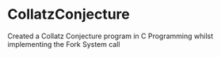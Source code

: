# CollatzConjecture

Created a Collatz Conjecture program in C Programming whilst implementing the Fork System call
